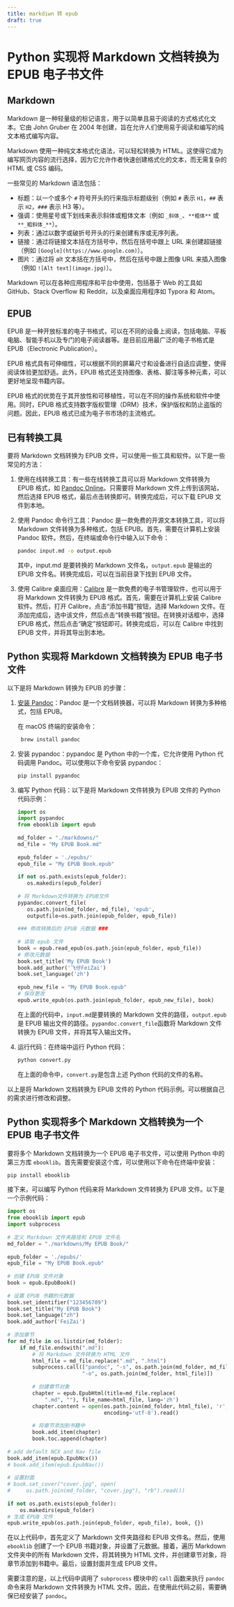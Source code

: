 ```yaml
---
title: markdiwn 转 epub
draft: true
---
```

# Python 实现将 Markdown 文档转换为 EPUB 电子书文件

## Markdown

Markdown 是一种轻量级的标记语言，用于以简单且易于阅读的方式格式化文本。它由 John Gruber 在 2004 年创建，旨在允许人们使用易于阅读和编写的纯文本格式编写内容。

Markdown 使用一种纯文本格式化语法，可以轻松转换为 HTML。这使得它成为编写网页内容的流行选择，因为它允许作者快速创建格式化的文本，而无需复杂的 HTML 或 CSS 编码。

一些常见的 Markdown 语法包括：

- 标题：以一个或多个 `#` 符号开头的行来指示标题级别（例如 `#` 表示 `H1`，`##` 表示 `H2`，`###` 表示 H3 等）。
- 强调：使用星号或下划线来表示斜体或粗体文本（例如 `_斜体_`、`**粗体**` 或 `**_粗斜体_**`）。
- 列表：通过以数字或破折号开头的行来创建有序或无序列表。
- 链接：通过将链接文本括在方括号中，然后在括号中跟上 URL 来创建超链接（例如 `[Google](https://www.google.com)`）。
- 图片：通过将 alt 文本括在方括号中，然后在括号中跟上图像 URL 来插入图像（例如 `![Alt text](image.jpg)`）。

Markdown 可以在各种应用程序和平台中使用，包括基于 Web 的工具如 GitHub、Stack Overflow 和 Reddit，以及桌面应用程序如 Typora 和 Atom。

## EPUB

EPUB 是一种开放标准的电子书格式，可以在不同的设备上阅读，包括电脑、平板电脑、智能手机以及专门的电子阅读器等。是目前应用最广泛的电子书格式是 EPUB（Electronic Publication）。

EPUB 格式具有可伸缩性，可以根据不同的屏幕尺寸和设备进行自适应调整，使得阅读体验更加舒适。此外，EPUB 格式还支持图像、表格、脚注等多种元素，可以更好地呈现书籍内容。

EPUB 格式的优势在于其开放性和可移植性，可以在不同的操作系统和软件中使用。同时，EPUB 格式支持数字版权管理（DRM）技术，保护版权和防止盗版的问题。因此，EPUB 格式已成为电子书市场的主流格式。

## 已有转换工具

要将 Markdown 文档转换为 EPUB 文件，可以使用一些工具和软件。以下是一些常见的方法：

1. 使用在线转换工具：有一些在线转换工具可以将 Markdown 文件转换为 EPUB 格式，如 [Pandoc Online](https://pandoc.org/try/)。只需要将 Markdown 文件上传到该网站，然后选择 EPUB 格式，最后点击转换即可。转换完成后，可以下载 EPUB 文件到本地。

2. 使用 Pandoc 命令行工具：Pandoc 是一款免费的开源文本转换工具，可以将 Markdown 文件转换为多种格式，包括 EPUB。首先，需要在计算机上安装 Pandoc 软件。然后，在终端或命令行中输入以下命令：

   ```bash
   pandoc input.md -o output.epub
   ```

   其中，input.md 是要转换的 Markdown 文件名，`output.epub` 是输出的 EPUB 文件名。转换完成后，可以在当前目录下找到 EPUB 文件。

3. 使用 Calibre 桌面应用：[Calibre](https://calibre-ebook.com/) 是一款免费的电子书管理软件，也可以用于将 Markdown 文件转换为 EPUB 格式。首先，需要在计算机上安装 Calibre 软件。然后，打开 Calibre，点击“添加书籍”按钮，选择 Markdown 文件。在添加完成后，选中该文件，然后点击“转换书籍”按钮。在转换对话框中，选择 EPUB 格式，然后点击“确定”按钮即可。转换完成后，可以在 Calibre 中找到 EPUB 文件，并将其导出到本地。

## Python 实现将 Markdown 文档转换为 EPUB 电子书文件

以下是将 Markdown 转换为 EPUB 的步骤：

1. [安装 Pandoc](https://pandoc.org/installing.html)：Pandoc 是一个文档转换器，可以将 Markdown 转换为多种格式，包括 EPUB。

   在 macOS 终端的安装命令：

   ```bash
    brew install pandoc
   ```

2. 安装 pypandoc：pypandoc 是 Python 中的一个库，它允许使用 Python 代码调用 Pandoc。可以使用以下命令安装 pypandoc：

   ```bash
   pip install pypandoc
   ```

3. 编写 Python 代码：以下是将 Markdown 文件转换为 EPUB 文件的 Python 代码示例：

   ```python
   import os
   import pypandoc
   from ebooklib import epub
    
   md_folder = "./markdowns/"
   md_file = "My EPUB Book.md"
    
   epub_folder = './epubs/'
   epub_file = "My EPUB Book.epub"
    
   if not os.path.exists(epub_folder):
      os.makedirs(epub_folder)
    
   # 将 Markdown文件转换为 EPUB文件
   pypandoc.convert_file(
      os.path.join(md_folder, md_file), 'epub',
      outputfile=os.path.join(epub_folder, epub_file))
    
   ### 修改转换后的 EPUB 元数据 ###
    
   # 读取 epub 文件
   book = epub.read_epub(os.path.join(epub_folder, epub_file))
   # 修改元数据
   book.set_title('My EPUB Book')
   book.add_author('飞仔FeiZai')
   book.set_language('zh')
    
   epub_new_file = "My EPUB Book.epub"
   # 保存更改
   epub.write_epub(os.path.join(epub_folder, epub_new_file), book)
   ```

   在上面的代码中，`input.md`是要转换的 Markdown 文件的路径，`output.epub`是 EPUB 输出文件的路径。`pypandoc.convert_file`函数将 Markdown 文件转换为 EPUB 文件，并将其写入输出文件。

4. 运行代码：在终端中运行 Python 代码：

   ```bash
   python convert.py
   ```

   在上面的命令中，`convert.py`是包含上述 Python 代码的文件的名称。

以上是将 Markdown 文档转换为 EPUB 文件的 Python 代码示例。可以根据自己的需求进行修改和调整。

## Python 实现将多个 Markdown 文档转换为一个 EPUB 电子书文件

要将多个 Markdown 文档转换为一个 EPUB 电子书文件，可以使用 Python 中的第三方库 `ebooklib`。首先需要安装这个库，可以使用以下命令在终端中安装：

```bash
pip install ebooklib
```

接下来，可以编写 Python 代码来将 Markdown 文件转换为 EPUB 文件。以下是一个示例代码：

```python
import os
from ebooklib import epub
import subprocess
 
# 定义 Markdown 文件夹路径和 EPUB 文件名
md_folder = "./markdowns/My EPUB Book/"
 
epub_folder = './epubs/'
epub_file = "My EPUB Book.epub"
 
# 创建 EPUB 文件对象
book = epub.EpubBook()
 
# 设置 EPUB 书籍的元数据
book.set_identifier("123456789")
book.set_title("My EPUB Book")
book.set_language("zh")
book.add_author('FeiZai')
 
# 添加章节
for md_file in os.listdir(md_folder):
    if md_file.endswith(".md"):
        # 将 Markdown 文件转换为 HTML 文件
        html_file = md_file.replace(".md", ".html")
        subprocess.call(["pandoc", "-s", os.path.join(md_folder, md_file),
                        "-o", os.path.join(md_folder, html_file)])
 
        # 创建章节对象
        chapter = epub.EpubHtml(title=md_file.replace(
            ".md", ""), file_name=html_file, lang='zh')
        chapter.content = open(os.path.join(md_folder, html_file), 'r',
                               encoding='utf-8').read()
 
        # 将章节添加到书籍中
        book.add_item(chapter)
        book.toc.append(chapter)
 
# add default NCX and Nav file
book.add_item(epub.EpubNcx())
# book.add_item(epub.EpubNav())
 
# 设置封面
# book.set_cover("cover.jpg", open(
#     os.path.join(md_folder, "cover.jpg"), "rb").read())
 
if not os.path.exists(epub_folder):
    os.makedirs(epub_folder)
# 生成 EPUB 文件
epub.write_epub(os.path.join(epub_folder, epub_file), book, {})
```

在以上代码中，首先定义了 Markdown 文件夹路径和 EPUB 文件名。然后，使用 `ebooklib` 创建了一个 EPUB 书籍对象，并设置了元数据。接着，遍历 Markdown 文件夹中的所有 Markdown 文件，将其转换为 HTML 文件，并创建章节对象，将章节添加到书籍中。最后，设置封面并生成 EPUB 文件。

需要注意的是，以上代码中调用了 `subprocess` 模块中的 `call` 函数来执行 `pandoc` 命令来将 Markdown 文件转换为 HTML 文件。因此，在使用此代码之前，需要确保已经安装了 `pandoc`。

